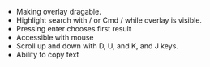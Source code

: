 - Making overlay dragable. 
- Highlight search with / or Cmd / while overlay is visible. 
- Pressing enter chooses first result
- Accessible with mouse
- Scroll up and down with D, U, and K, and J keys. 
- Ability to copy text